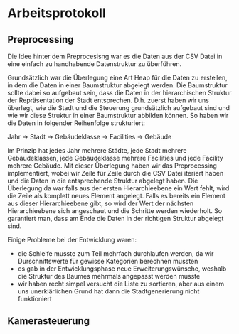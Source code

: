 # Arbeitsprotokoll

## Preprocessing

Die Idee hinter dem Preprocesisng war es die Daten aus der CSV Datei in eine einfach zu handhabende Datenstruktur zu überführen.

Grundsätzlich war die Überlegung eine Art Heap für die Daten zu erstellen, in dem die Daten in einer Baumstruktur abgelegt werden. Die Baumstruktur sollte dabei so aufgebaut sein, dass die Daten in der hierarchischen Struktur der Repräsentation der Stadt entsprechen. D.h. zuerst haben wir uns überlegt, wie die Stadt und die Steuerung grundsätzlich aufgebaut sind und wie wir diese Struktur in einer Baumstruktur abbilden können. So haben wir die Daten in folgender Reihenfolge strukturiert:

Jahr -> Stadt -> Gebäudeklasse -> Facilities -> Gebäude

Im Prinzip hat jedes Jahr mehrere Städte, jede Stadt mehrere Gebäudeklassen, jede Gebäudeklasse mehrere Facilities und jede Facility mehrere Gebäude.
Mit dieser Überlegung haben wir das Preprocessing implementiert, wobei wir Zeile für Zeile durch die CSV Datei iteriert haben und die Daten in die entsprechende Struktur abgelegt haben. Die Überlegung da war falls aus der ersten Hierarchieebene ein Wert fehlt, wird die Zeile als komplett neues Element angelegt. Falls es bereits ein Element aus dieser Hierarchieebene gibt, so wird der Wert der nächsten Hierarchieebene sich angeschaut und die Schritte werden wiederholt. So garantiert man, dass am Ende die Daten in der richtigen Struktur abgelegt sind.

Einige Probleme bei der Entwicklung waren:

- die Schleife musste zum Teil mehrfach durchlaufen werden, da wir Durschnittswerte für gewisse Kategorien berechnen mussten
- es gab in der Entwicklungsphase neue Erweiterungswünsche, weshalb die Struktur des Baumes mehrmals angepasst werden musste
- wir haben recht simpel versucht die Liste zu sortieren, aber aus einem uns unerklärlichen Grund hat dann die Stadtgenerierung nicht funktioniert

## Kamerasteuerung


